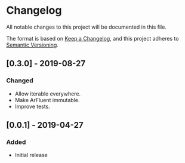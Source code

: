 # Changelog
All notable changes to this project will be documented in this file.

The format is based on [Keep a Changelog](https://keepachangelog.com/en/1.0.0/),
and this project adheres to [Semantic Versioning](https://semver.org/spec/v2.0.0.html).

## [0.3.0] - 2019-08-27
### Changed
- Allow iterable everywhere.
- Make ArFluent immutable.
- Improve tests.

## [0.0.1] - 2019-04-27
### Added
- Initial release
